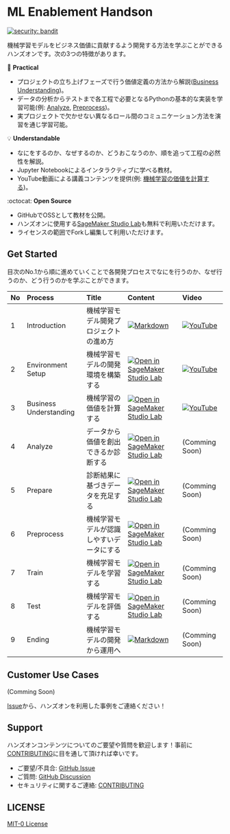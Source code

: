# ML Enablement Handson

[![security: bandit](https://img.shields.io/badge/security-bandit-yellow.svg)](https://github.com/PyCQA/bandit)

機械学習モデルをビジネス価値に貢献するよう開発する方法を学ぶことができるハンズオンです。次の3つの特徴があります。

:dart: **Practical**
* プロジェクトの立ち上げフェーズで行う価値定義の方法から解説([Business Understanding](https://studiolab.sagemaker.aws/import/github/aws-samples/aws-ml-enablement-handson/blob/main/notebooks/01_business_understanding.ipynb))。
* データの分析からテストまで各工程で必要となるPythonの基本的な実装を学習可能(例: [Analyze](https://studiolab.sagemaker.aws/import/github/aws-samples/aws-ml-enablement-handson/blob/main/notebooks/02_analyze.ipynb), [Preprocess](https://studiolab.sagemaker.aws/import/github/aws-samples/aws-ml-enablement-handson/blob/main/notebooks/04_preprocess.ipynb))。
* 実プロジェクトで欠かせない異なるロール間のコミュニケーション方法を演習を通じ学習可能。

:bulb: **Understandable**

* なにをするのか、なぜするのか、どうおこなうのか、順を追って工程の必然性を解説。
* Jupyter Notebookによるインタラクティブに学べる教材。
* YouTube動画による講義コンテンツを提供(例: [機械学習の価値を計算する](https://youtu.be/csiMBxUkAEc))。

:octocat: **Open Source**

* GitHubでOSSとして教材を公開。
* ハンズオンに使用する[SageMaker Studio Lab](https://studiolab.sagemaker.aws/)も無料で利用いただけます。
* ライセンスの範囲でForkし編集して利用いただけます。

## Get Started

目次のNo.1から順に進めていくことで各開発プロセスでなにを行うのか、なぜ行うのか、どう行うのかを学ぶことができます。

|No   |Process|Title|Content|Video|
|:----|:------|:----|:----|:----|
|1    |Introduction|機械学習モデル開発プロジェクトの進め方|[![Markdown](https://img.shields.io/badge/markdown-%23000000.svg?style=for-the-badge&logo=markdown&logoColor=white)](docs/introduction.md)|[![YouTube](https://img.shields.io/badge/YouTube-%23FF0000.svg?style=for-the-badge&logo=YouTube&logoColor=white)](https://youtu.be/IEYAFbZhv80)|
|2    |Environment Setup|機械学習モデルの開発環境を構築する|[![Open in SageMaker Studio Lab](https://studiolab.sagemaker.aws/studiolab.svg)](https://studiolab.sagemaker.aws/import/github/aws-samples/aws-ml-enablement-handson/blob/main/notebooks/00_environment_setup.ipynb)|[![YouTube](https://img.shields.io/badge/YouTube-%23FF0000.svg?style=for-the-badge&logo=YouTube&logoColor=white)](https://youtu.be/C8VYnJ-DF3I)|
|3    |Business Understanding|機械学習の価値を計算する|[![Open in SageMaker Studio Lab](https://studiolab.sagemaker.aws/studiolab.svg)](https://studiolab.sagemaker.aws/import/github/aws-samples/aws-ml-enablement-handson/blob/main/notebooks/01_business_understanding.ipynb)|[![YouTube](https://img.shields.io/badge/YouTube-%23FF0000.svg?style=for-the-badge&logo=YouTube&logoColor=white)](https://youtu.be/csiMBxUkAEc)|
|4    |Analyze|データから価値を創出できるか診断する|[![Open in SageMaker Studio Lab](https://studiolab.sagemaker.aws/studiolab.svg)](https://studiolab.sagemaker.aws/import/github/aws-samples/aws-ml-enablement-handson/blob/main/notebooks/02_analyze.ipynb)|(Comming Soon)|
|5    |Prepare|診断結果に基づきデータを充足する|[![Open in SageMaker Studio Lab](https://studiolab.sagemaker.aws/studiolab.svg)](https://studiolab.sagemaker.aws/import/github/aws-samples/aws-ml-enablement-handson/blob/main/notebooks/03_prepare.ipynb)|(Comming Soon)|
|6    |Preprocess|機械学習モデルが認識しやすいデータにする|[![Open in SageMaker Studio Lab](https://studiolab.sagemaker.aws/studiolab.svg)](https://studiolab.sagemaker.aws/import/github/aws-samples/aws-ml-enablement-handson/blob/main/notebooks/04_preprocess.ipynb)|(Comming Soon)|
|7    |Train|機械学習モデルを学習する|[![Open in SageMaker Studio Lab](https://studiolab.sagemaker.aws/studiolab.svg)](https://studiolab.sagemaker.aws/import/github/aws-samples/aws-ml-enablement-handson/blob/main/notebooks/05_train.ipynb)|(Comming Soon)|
|8    |Test|機械学習モデルを評価する|[![Open in SageMaker Studio Lab](https://studiolab.sagemaker.aws/studiolab.svg)](https://studiolab.sagemaker.aws/import/github/aws-samples/aws-ml-enablement-handson/blob/main/notebooks/06_test.ipynb)|(Comming Soon)|
|9    |Ending|機械学習モデルの開発から運用へ|[![Markdown](https://img.shields.io/badge/markdown-%23000000.svg?style=for-the-badge&logo=markdown&logoColor=white)](docs/ending.md)|(Comming Soon)|

## Customer Use Cases

(Comming Soon)

[Issue](https://github.com/aws-samples/aws-ml-enablement-handson/issues/new?assignees=&labels=enhancement&template=case-study.md&title=)から、ハンズオンを利用した事例をご連絡ください！

## Support

ハンズオンコンテンツについてのご要望や質問を歓迎します！事前に [CONTRIBUTING](CONTRIBUTING.md#security-issue-notifications)に目を通して頂ければ幸いです。

* ご要望/不具合: [GitHub Issue](https://github.com/aws-samples/aws-ml-enablement-handson/issues)
* ご質問: [GitHub Discussion](https://github.com/aws-samples/aws-ml-enablement-handson/discussions)
* セキュリティに関するご連絡: [CONTRIBUTING](CONTRIBUTING.md#security-issue-notifications)


## LICENSE

[MIT-0 License](LICENSE)
